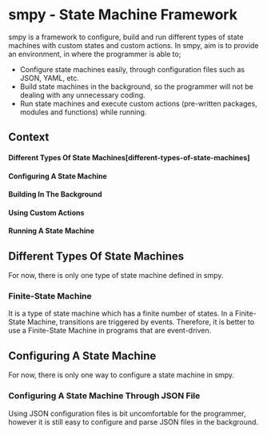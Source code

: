 # smpy - State Machine Framework
smpy is a framework to configure, build and run different types of state machines with custom states and custom actions. In smpy, aim is to provide an environment, in where the programmer is able to;

- Configure state machines easily, through configuration files such as JSON, YAML, etc.
- Build state machines in the background, so the programmer will not be dealing with any unnecessary coding.
- Run state machines and execute custom actions (pre-written packages, modules and functions) while running.

## Context
  #### Different Types Of State Machines[different-types-of-state-machines]
  #### Configuring A State Machine
  #### Building In The Background
  #### Using Custom Actions
  #### Running A State Machine 

## Different Types Of State Machines
For now, there is only one type of state machine defined in smpy.

### Finite-State Machine
It is a type of state machine which has a finite number of states. In a Finite-State Machine, transitions are triggered by events. Therefore, it is better to use a Finite-State Machine in programs that are event-driven.


## Configuring A State Machine
For now, there is only one way to configure a state machine in smpy.

### Configuring A State Machine Through JSON File
Using JSON configuration files is bit uncomfortable for the programmer, however it is still easy to configure and parse JSON files in the background.


